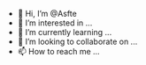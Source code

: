 - 👋 Hi, I’m @Asfte
- 👀 I’m interested in ...
- 🌱 I’m currently learning ...
- 💞️ I’m looking to collaborate on ...
- 📫 How to reach me ...

<!---
Asfte/Asfte is a ✨ special ✨ repository because its `README.md` (this file) appears on your GitHub profile.
You can click the Preview link to take a look at your changes.
--->
